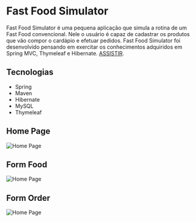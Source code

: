 # Fast Food Simulator

Fast Food Simulator é uma pequena aplicação que simula a rotina de um Fast Food convencional.
Nele o usuário é capaz de cadastrar os produtos que vão compor o cardápio e efetuar pedidos.
Fast Food Simulator foi desenvolvido pensando em exercitar os conhecimentos adquiridos em Spring MVC, Thymeleaf e Hibernate.
[ASSISTIR](https://youtu.be/KpJbtIGS0SA).

## Tecnologias
* Spring
* Maven
* Hibernate
* MySQL
* Thymeleaf

## Home Page
![Home Page](https://github.com/F-Gabriel-Braga/fast-food-simulator/blob/master/images/fast-food-simulator-home.png)

## Form Food
![Home Page](https://github.com/F-Gabriel-Braga/fast-food-simulator/blob/master/images/fast-food-simulator-form.png)

## Form Order
![Home Page](https://github.com/F-Gabriel-Braga/fast-food-simulator/blob/master/images/fast-food-simulator-order.png)
